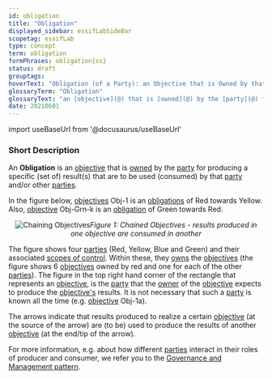 ```yaml
---
id: obligation
title: "Obligation"
displayed_sidebar: essifLabSideBar
scopetag: essifLab
type: concept
term: obligation
formPhrases: obligation{ss}
status: draft
grouptags:
hoverText: "Obligation (of a Party): an Objective that is Owned by that Party for producing a specific (set of) result(s) that are to be used (consumed) by that Party and/or other Parties."
glossaryTerm: "Obligation"
glossaryText: "an [objective](@) that is [owned](@) by the [party](@) for producing a specific (set of) result(s) that are to be used (consumed) by that [party](@) and/or other [parties](@)."
date: 20210601
---
```


import useBaseUrl from '@docusaurus/useBaseUrl'

### Short Description
An **Obligation** is an [objective](@) that is [owned](@) by the [party](@) for producing a specific (set of) result(s) that are to be used (consumed) by that [party](@) and/or other [parties](@).

In the figure below, [objectives](@) Obj-1 is an [obligations](@) of Red towards Yellow. Also, [objective](@) Obj-Grn-k is an [obligation](@) of Green towards Red.

<p align="center">
<img
  alt="Chaining Objectives"
  src={useBaseUrl('images/essif-lab-objective-symbolnotation.png')}
/><i>Figure 1: Chained Objectives - results produced in one objective are consumed in another</i>
</p>

The figure shows four [parties](@) (Red, Yellow, Blue and Green) and their associated [scopes of control](scope-of-control@). Within these, they [owns](@) the [objectives](@) (the figure shows 6 [objectives](@) owned by red and one for each of the other [parties](@)). The figure in the top right hand corner of the rectangle that represents an [objective](@), is the [party](@) that the [owner](@) of the [objective](@) expects to produce the [objective's](@) results. It is not necessary that such a [party](@) is known all the time (e.g. [objective](@) Obj-1a).

The arrows indicate that results produced to realize a certain [objective](@) (at the source of the arrow) are (to be) used to produce the results of another [objective](@) (at the end/tip of the arrow).

For more information, e.g. about how different [parties](@) interact in their roles of producer and consumer, we refer you to the [Governance and Management pattern](pattern-governance-and-management@).